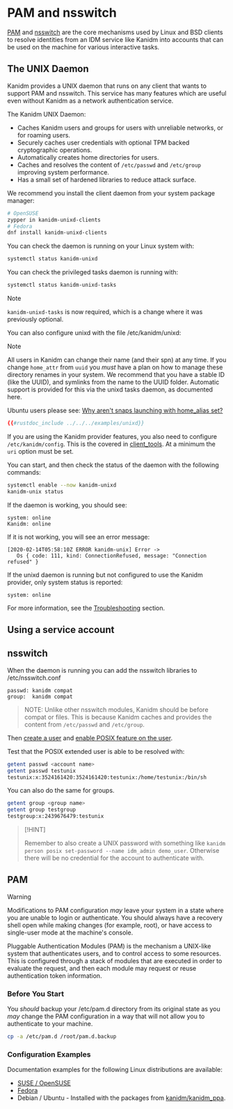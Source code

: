 # PAM and nsswitch

[PAM](http://linux-pam.org) and [nsswitch](https://en.wikipedia.org/wiki/Name_Service_Switch) are the core mechanisms
used by Linux and BSD clients to resolve identities from an IDM service like Kanidm into accounts that can be used on
the machine for various interactive tasks.

## The UNIX Daemon

Kanidm provides a UNIX daemon that runs on any client that wants to support PAM and nsswitch. This service has many
features which are useful even without Kanidm as a network authentication service.

The Kanidm UNIX Daemon:

- Caches Kanidm users and groups for users with unreliable networks, or for roaming users.
- Securely caches user credentials with optional TPM backed cryptographic operations.
- Automatically creates home directories for users.
- Caches and resolves the content of `/etc/passwd` and `/etc/group` improving system performance.
- Has a small set of hardened libraries to reduce attack surface.

We recommend you install the client daemon from your system package manager:

```bash
# OpenSUSE
zypper in kanidm-unixd-clients
# Fedora
dnf install kanidm-unixd-clients
```

You can check the daemon is running on your Linux system with:

```bash
systemctl status kanidm-unixd
```

You can check the privileged tasks daemon is running with:

```bash
systemctl status kanidm-unixd-tasks
```

> [!NOTE]
>
> `kanidm-unixd-tasks` is now required, which is a change where it was previously optional.

You can also configure unixd with the file /etc/kanidm/unixd:

> [!NOTE]
>
> All users in Kanidm can change their name (and their spn) at any time. If you change `home_attr` from `uuid` you
> _must_ have a plan on how to manage these directory renames in your system. We recommend that you have a stable ID
> (like the UUID), and symlinks from the name to the UUID folder. Automatic support is provided for this via the unixd
> tasks daemon, as documented here.
>
> Ubuntu users please see:
> [Why aren't snaps launching with home_alias set?](../frequently_asked_questions.md#why-arent-snaps-launching-with-home_alias-set)

```toml
{{#rustdoc_include ../../../examples/unixd}}
```

If you are using the Kanidm provider features, you also need to configure `/etc/kanidm/config`. This is the covered in
[client_tools](../client_tools.md#kanidm-configuration). At a minimum the `uri` option must be set.

You can start, and then check the status of the daemon with the following commands:

```bash
systemctl enable --now kanidm-unixd
kanidm-unix status
```

If the daemon is working, you should see:

```text
system: online
Kanidm: online
```

If it is not working, you will see an error message:

```text
[2020-02-14T05:58:10Z ERROR kanidm-unix] Error ->
   Os { code: 111, kind: ConnectionRefused, message: "Connection refused" }
```

If the unixd daemon is running but not configured to use the Kanidm provider, only system status is reported:
```text
system: online
```

For more information, see the [Troubleshooting](pam_and_nsswitch/troubleshooting.md) section.

## Using a service account



## nsswitch

When the daemon is running you can add the nsswitch libraries to /etc/nsswitch.conf

```text
passwd: kanidm compat
group:  kanidm compat
```

> NOTE: Unlike other nsswitch modules, Kanidm should be before compat or files. This is because Kanidm caches and
> provides the content from `/etc/passwd` and `/etc/group`.

Then [create a user](../accounts/intro.md) and
[enable POSIX feature on the user](../accounts/posix_accounts_and_groups.md#enabling-posix-attributes-on-accounts).

Test that the POSIX extended user is able to be resolved with:

```bash
getent passwd <account name>
getent passwd testunix
testunix:x:3524161420:3524161420:testunix:/home/testunix:/bin/sh
```

You can also do the same for groups.

```bash
getent group <group name>
getent group testgroup
testgroup:x:2439676479:testunix
```

> [!HINT]
>
> Remember to also create a UNIX password with something like
> `kanidm person posix set-password --name idm_admin demo_user`. Otherwise there will be no credential for the account
> to authenticate with.

## PAM

> [!WARNING]
>
> Modifications to PAM configuration _may_ leave your system in a state where you are unable to login or authenticate.
> You should always have a recovery shell open while making changes (for example, root), or have access to single-user
> mode at the machine's console.

Pluggable Authentication Modules (PAM) is the mechanism a UNIX-like system that authenticates users, and to control
access to some resources. This is configured through a stack of modules that are executed in order to evaluate the
request, and then each module may request or reuse authentication token information.

### Before You Start

You _should_ backup your /etc/pam.d directory from its original state as you _may_ change the PAM configuration in a way
that will not allow you to authenticate to your machine.

```bash
cp -a /etc/pam.d /root/pam.d.backup
```

### Configuration Examples

Documentation examples for the following Linux distributions are available:

- [SUSE / OpenSUSE](pam_and_nsswitch/suse.md)
- [Fedora](pam_and_nsswitch/fedora.md)
- Debian / Ubuntu - Installed with the packages from [kanidm/kanidm_ppa](https://kanidm.github.io/kanidm_ppa/).
